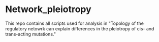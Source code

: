 # Network_pleiotropy
This repo contains all scripts used for analysis in "Topology of the regulatory netowrk can explain differences in the pleiotropy of cis- and trans-acting mutations."
